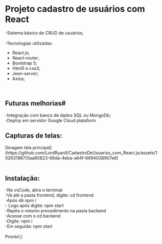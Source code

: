 # Projeto cadastro de usuários com React #
-Sistema básico de CRUD de usuários; <br>
<br>
-Tecnologias utilizadas:<br>
<ul>
      <li>    React.js;</li>
      <li>    React-router; </li>
      <li>    Bootstrap 5; </li>
      <li>    Html5 e css3; </li>
      <li>    Json-server;</li>
      <li>    Axios;  </li>
</ul>
<br> 
<h2>Futuras melhorias#</h2> 
-Integração com banco de dados SQL ou MongoDb; <br>
-Deploy em servidor Google Cloud plataform <br>

<h2> Capturas de telas: </h2>
[Imagem tela principal](https://github.com/LordRyanII/CadastroDeUsuarios_com_React.js/assets/102631987/0aa80823-66da-4eba-a64f-6694038907e6)
 <br>

<br>
<h2> Instalação:</h2>
-No vsCode, abra o terminal<br>
-Vá até a pasta frontend, digite: cd frontend<br>
-Após dê npm i<br>
- Logo após digite: npm start<br>
-Repita o mesmo procedimento na pasta backend<br>
-Acesse com o cd backend<br>
-Digite: npm i<br>
-Em seguida: npm start<br><br>
Pronto!;)
